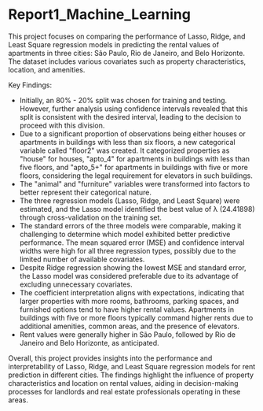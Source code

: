 # Report1_Machine_Learning
This project focuses on comparing the performance of Lasso, Ridge, and Least Square regression models in predicting the rental values of apartments in three cities: São Paulo, Rio de Janeiro, and Belo Horizonte. The dataset includes various covariates such as property characteristics, location, and amenities.

Key Findings:

- Initially, an 80% - 20% split was chosen for training and testing. However, further analysis using confidence intervals revealed that this split is consistent with the desired interval, leading to the decision to proceed with this division.
- Due to a significant proportion of observations being either houses or apartments in buildings with less than six floors, a new categorical variable called "floor2" was created. It categorized properties as "house" for houses, "apto_4" for apartments in buildings with less than five floors, and "apto_5+" for apartments in buildings with five or more floors, considering the legal requirement for elevators in such buildings.
- The "animal" and "furniture" variables were transformed into factors to better represent their categorical nature.
- The three regression models (Lasso, Ridge, and Least Square) were estimated, and the Lasso model identified the best value of λ (24.41898) through cross-validation on the training set.
- The standard errors of the three models were comparable, making it challenging to determine which model exhibited better predictive performance. The mean squared error (MSE) and confidence interval widths were high for all three regression types, possibly due to the limited number of available covariates.
- Despite Ridge regression showing the lowest MSE and standard error, the Lasso model was considered preferable due to its advantage of excluding unnecessary covariates.
- The coefficient interpretation aligns with expectations, indicating that larger properties with more rooms, bathrooms, parking spaces, and furnished options tend to have higher rental values. Apartments in buildings with five or more floors typically command higher rents due to additional amenities, common areas, and the presence of elevators.
- Rent values were generally higher in São Paulo, followed by Rio de Janeiro and Belo Horizonte, as anticipated.


Overall, this project provides insights into the performance and interpretability of Lasso, Ridge, and Least Square regression models for rent prediction in different cities. The findings highlight the influence of property characteristics and location on rental values, aiding in decision-making processes for landlords and real estate professionals operating in these areas.
